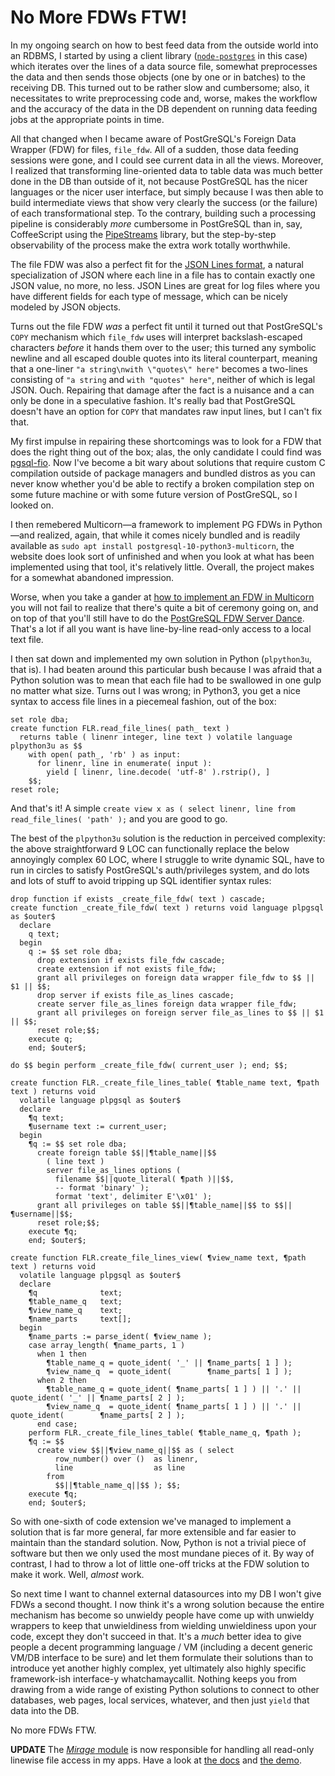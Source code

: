 

# No More FDWs FTW!

In my ongoing search on how to best feed data from the outside world into an
RDBMS, I started by using a client library
([`node-postgres`](https://github.com/brianc/node-postgres) in this case) which
iterates over the lines of a data source file, somewhat preprocesses the data
and then sends those objects (one by one or in batches) to the receiving DB.
This turned out to be rather slow and cumbersome; also, it necessitates to write
preprocessing code and, worse, makes the workflow and the accuracy of the data
in the DB dependent on running data feeding jobs at the appropriate points in
time.

All that changed when I became aware of PostGreSQL's Foreign Data Wrapper (FDW)
for files, `file_fdw`. All of a sudden, those data feeding sessions were gone,
and I could see current data in all the views. Moreover, I realized that
transforming line-oriented data to table data was much better done in the DB
than outside of it, not because PostGreSQL has the nicer languages or the nicer
user interface, but simply because I was then able to build intermediate views
that show very clearly the success (or the failure) of each transformational
step. To the contrary, building such a processing pipeline is considerably
*more* cumbersome in PostGreSQL than in, say, CoffeeScript using the
[PipeStreams](https://github.com/loveencounterflow/pipestreams) library, but the
step-by-step observability of the process make the extra work totally
worthwhile.

The file FDW was also a perfect fit for the [JSON Lines format](http://jsonlines.org/), a
natural specialization of JSON where each line in a file has to contain exactly
one JSON value, no more, no less. JSON Lines are great for log files where
you have different fields for each type of message, which can be nicely modeled by
JSON objects.

Turns out the file FDW *was* a perfect fit until it turned out that PostGreSQL's
`COPY` mechanism which `file_fdw` uses will interpret backslash-escaped
characters *before* it hands them over to the user; this turned any symbolic
newline and all escaped double quotes into its literal counterpart, meaning that
a one-liner `"a string\nwith \"quotes\" here"` becomes a two-lines consisting of
`"a string` and `with "quotes" here"`, neither of which is legal JSON. Ouch.
Repairing that damage after the fact is a nuisance and a can only be done in a
speculative fashion. It's really bad that PostGreSQL doesn't have an option for
`COPY` that mandates raw input lines, but I can't fix that.

My first impulse in repairing these shortcomings was to look for a FDW that does
the right thing out of the box; alas, the only candidate I could find was
[pgsql-fio](https://github.com/csimsek/pgsql-fio/). Now I've become a bit wary
about solutions that require custom C compilation outside of package managers
and bundled distros as you can never know whether you'd be able to rectify a
broken compilation step on some future machine or with some future version of
PostGreSQL, so I looked on.

I then remebered Multicorn—a framework to implement PG FDWs in Python—and
realized, again, that while it comes nicely bundled and is readily available as
`sudo apt install postgresql-10-python3-multicorn`, the website does look sort
of unfinished and when you look at what has been implemented using that tool,
it's relatively little. Overall, the project makes for a somewhat abandoned
impression.

Worse, when you take a gander at [how to implement an FDW in
Multicorn](https://multicorn.readthedocs.io/en/latest/implementing-tutorial.html)
you will not fail to realize that there's quite a bit of ceremony going on, and
on top of that you'll still have to do the [PostGreSQL FDW Server
Dance](https://www.postgresql.org/docs/current/postgres-fdw.html). That's a lot
if all you want is have line-by-line read-only access to a local text file.

I then sat down and implemented my own solution in Python (`plpython3u`, that
is). I had beaten around this particular bush because I was afraid that a Python
solution was to mean that each file had to be swallowed in one gulp no matter
what size. Turns out I was wrong; in Python3, you get a nice syntax to access
file lines in a piecemeal fashion, out of the box:

```
set role dba;
create function FLR.read_file_lines( path_ text )
  returns table ( linenr integer, line text ) volatile language plpython3u as $$
    with open( path_, 'rb' ) as input:
      for linenr, line in enumerate( input ):
        yield [ linenr, line.decode( 'utf-8' ).rstrip(), ]
    $$;
reset role;
```

And that's it! A simple `create view x as ( select linenr, line from
read_file_lines( 'path' );` and you are good to go.

The best of the `plpython3u` solution is the reduction in perceived complexity:
the above straightforward 9 LOC can functionally replace the below annoyingly
complex 60 LOC, where I struggle to write dynamic SQL, have to run in circles to
satisfy PostGreSQL's auth/privileges system, and do lots and lots of stuff to
avoid tripping up SQL identifier syntax rules:

```
drop function if exists _create_file_fdw( text ) cascade;
create function _create_file_fdw( text ) returns void language plpgsql as $outer$
  declare
    q text;
  begin
    q := $$ set role dba;
      drop extension if exists file_fdw cascade;
      create extension if not exists file_fdw;
      grant all privileges on foreign data wrapper file_fdw to $$ || $1 || $$;
      drop server if exists file_as_lines cascade;
      create server file_as_lines foreign data wrapper file_fdw;
      grant all privileges on foreign server file_as_lines to $$ || $1 || $$;
      reset role;$$;
    execute q;
    end; $outer$;

do $$ begin perform _create_file_fdw( current_user ); end; $$;

create function FLR._create_file_lines_table( ¶table_name text, ¶path text ) returns void
  volatile language plpgsql as $outer$
  declare
    ¶q text;
    ¶username text := current_user;
  begin
    ¶q := $$ set role dba;
      create foreign table $$||¶table_name||$$
        ( line text )
        server file_as_lines options (
          filename $$||quote_literal( ¶path )||$$,
          -- format 'binary' );
          format 'text', delimiter E'\x01' );
      grant all privileges on table $$||¶table_name||$$ to $$||¶username||$$;
      reset role;$$;
    execute ¶q;
    end; $outer$;

create function FLR.create_file_lines_view( ¶view_name text, ¶path text ) returns void
  volatile language plpgsql as $outer$
  declare
    ¶q              text;
    ¶table_name_q   text;
    ¶view_name_q    text;
    ¶name_parts     text[];
  begin
    ¶name_parts := parse_ident( ¶view_name );
    case array_length( ¶name_parts, 1 )
      when 1 then
        ¶table_name_q = quote_ident( '_' || ¶name_parts[ 1 ] );
        ¶view_name_q  = quote_ident(        ¶name_parts[ 1 ] );
      when 2 then
        ¶table_name_q = quote_ident( ¶name_parts[ 1 ] ) || '.' || quote_ident( '_' || ¶name_parts[ 2 ] );
        ¶view_name_q  = quote_ident( ¶name_parts[ 1 ] ) || '.' || quote_ident(        ¶name_parts[ 2 ] );
      end case;
    perform FLR._create_file_lines_table( ¶table_name_q, ¶path );
    ¶q := $$
      create view $$||¶view_name_q||$$ as ( select
          row_number() over ()  as linenr,
          line                  as line
        from
          $$||¶table_name_q||$$ ); $$;
    execute ¶q;
    end; $outer$;
```

So with one-sixth of code extension we've managed to implement a solution that
is far more general, far more extensible and far easier to maintain than the
standard solution. Now, Python is not a trivial piece of software but then we
only used the most mundane pieces of it. By way of contrast, I had to throw a
lot of little one-off tricks at the FDW solution to make it work. Well, *almost*
work.

So next time I want to channel external datasources into my DB I won't give FDWs
a second thought. I now think it's a wrong solution because the entire mechanism
has become so unwieldy people have come up with unwieldy wrappers to keep that
unwieldiness from wielding unwieldiness upon your code, except they don't
succeed in that. It's a *much* better idea to give people a decent programming
language / VM (including a decent generic VM/DB interface to be sure) and let
them formulate their solutions than to introduce yet another highly complex, yet
ultimately also highly specific framework-ish interface-y whatchamaycallit.
Nothing keeps you from drawing from a wide range of existing Python solutions to
connect to other databases, web pages, local services, whatever, and then just
`yield` that data into the DB.

No more FDWs FTW.

**UPDATE** The [*Mirage*
module](https://github.com/loveencounterflow/intershop/blob/master/db/035-mirage.sql)
is now responsible for handling all read-only linewise file access in my apps.
Have a look at [the
docs](https://github.com/loveencounterflow/intershop/blob/master/documentation/mirage.md)
and [the
demo](https://github.com/loveencounterflow/intershop/blob/master/db/demos/read-files-with-mirage.sql).


